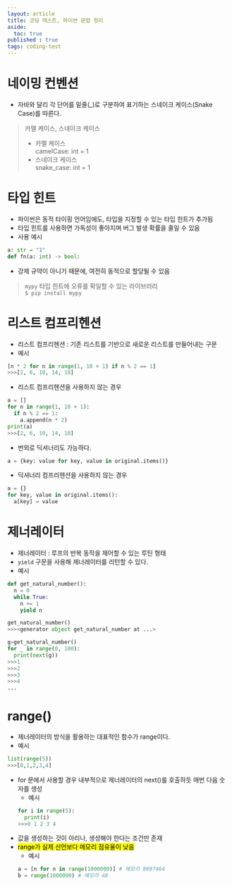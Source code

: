 ```yaml
---
layout: article
title: 코딩 테스트, 파이썬 문법 정리
aside:
  toc: true
published : true
tags: coding-test
---
```


# 네이밍 컨벤션
- 자바와 달리 각 단어를 밑줄(_)로 구분하여 표기하는 스네이크 케이스(Snake Case)를 따른다.
> 카멜 케이스, 스네이크 케이스  
> - 카멜 케이스  
> camelCase: int = 1
> - 스네이크 케이스  
> snake_case: int = 1

# 타입 힌트
- 파이썬은 동적 타이핑 언어임에도, 타입을 지정할 수 있는 타입 힌트가 추가됨
- 타입 힌트를 사용하면 가독성이 좋아지며 버그 발생 확률을 줄일 수 있음
- 사용 예시
```python
a: str = "1"
def fn(a: int) -> bool:
```
- 강제 규약이 아니기 때문에, 여전히 동적으로 할당될 수 있음  
> `mypy` 타입 힌트에 오류를 확일할 수 있는 라이브러리  
> `$ pip install mypy`

# 리스트 컴프리헨션
- 리스트 컴프리헨션 : 기존 리스트를 기반으로 새로운 리스트를 만들어내는 구문  
- 예시  
```python
[n * 2 for n in range(1, 10 + 1) if n % 2 == 1]
>>>[2, 6, 10, 14, 18]
```
- 리스트 컴프리헨션을 사용하지 않는 경우  
```python
a = []
for n in range(1, 10 + 1):
  if n % 2 == 1:
    a.append(n * 2)
print(a)
>>>[2, 6, 10, 14, 18]
```
- 번외로 딕셔너리도 가능하다.  
```python
a = {key: value for key, value in original.items()}
```
- 딕셔너리 컴프리헨션을 사용하지 않는 경우
```python
a = {}
for key, value in original.items():
  a[key] = value
```

# 제너레이터
- 제너레이터 : 루프의 반복 동작을 제어할 수 있는 루틴 형태
- `yield` 구문을 사용해 제너레이터를 리턴할 수 있다.
- 예시
```python
def get_natural_number():
  n = 0
  while True:
    n += 1
    yield n
```
```python
get_natural_number()
>>><generator object get_natural_number at ...>
```
```python
g=get_natural_number()
for _ in range(0, 100):
  print(next(g))
>>>1
>>>2
>>>3
>>>4
...
```

# range()
- 제너레이터의 방식을 활용하는 대표적인 함수가 range이다.
- 예시
```python
list(range(5))
>>>[0,1,2,3,4]
```
- for 문에서 사용할 경우 내부적으로 제너레이터의 next()를 호출하듯 매번 다음 숫자를 생성
  - 예시
  ```python
  for i in range(5):
    print(i)
  >>>0 1 2 3 4
  ```
- 값을 생성하는 것이 아리나, 생성해야 한다는 조건만 존재
- <mark>range가 실제 선언보다 메모리 점유율이 낮음</mark>
  - 예시
  ```python
  a = [n for n in range(1000000)] # 메모리 8697464
  b = range(1000000) # 메모리 48
  ```
  